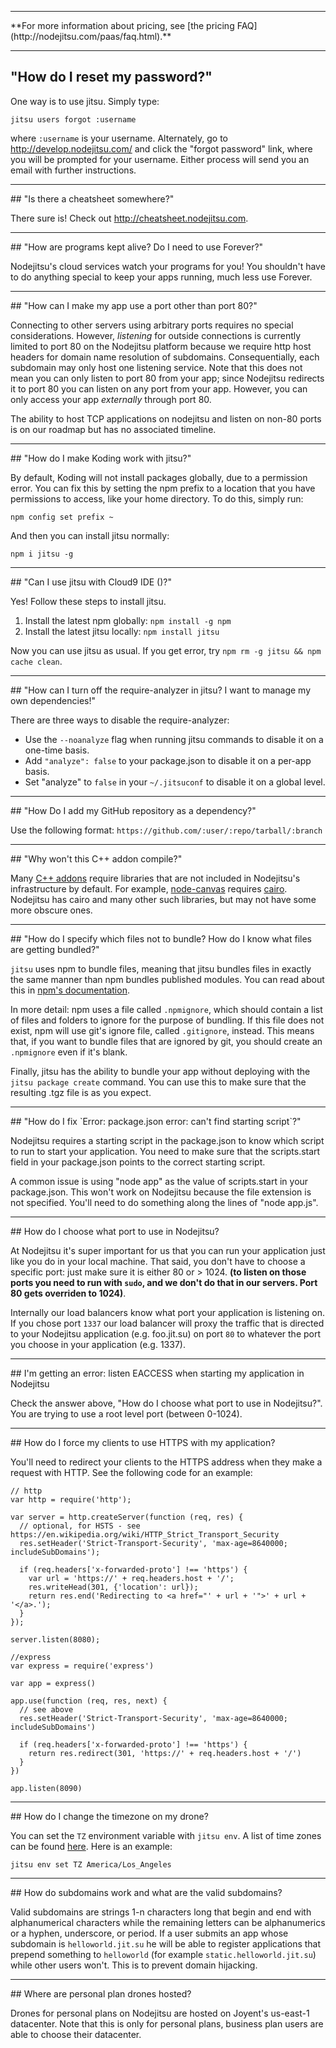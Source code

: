 <hr>
**For more information about pricing, see [the pricing FAQ](http://nodejitsu.com/paas/faq.html).**
<hr>

## "How do I reset my password?"

One way is to use jitsu. Simply type:

    jitsu users forgot :username

where `:username` is your username. Alternately, go to <http://develop.nodejitsu.com/> and click the "forgot password" link, where you will be prompted for your username. Either process will send you an email with further instructions.

<hr>
## "Is there a cheatsheet somewhere?"

There sure is! Check out <http://cheatsheet.nodejitsu.com>.

<hr>
## "How are programs kept alive? Do I need to use Forever?"

Nodejitsu's cloud services watch your programs for you! You shouldn't have to do anything special to keep your apps running, much less use Forever.

<hr>
## "How can I make my app use a port other than port 80?"

Connecting to other servers using arbitrary ports requires no special considerations. However, *listening* for outside connections is currently limited to port 80 on the Nodejitsu platform because we require http host headers for domain name resolution of subdomains. Consequentially, each subdomain may only host one listening service. Note that this does not mean you can only listen to port 80 from your app; since Nodejitsu redirects it to port 80 you can listen on any port from your app. However, you can only access your app *externally* through port 80.

The ability to host TCP applications on nodejitsu and listen on non-80 ports is on our roadmap but has no associated timeline.

<hr>
## "How do I make Koding work with jitsu?"

By default, Koding will not install packages globally, due to a permission error. You can fix this by setting the
npm prefix to a location that you have permissions to access, like your home directory. To do this, simply run:

`npm config set prefix ~`

And then you can install jitsu normally:

`npm i jitsu -g`

<hr>
## "Can I use jitsu with Cloud9 IDE (<http://c9.io>)?"

Yes! Follow these steps to install jitsu.

1. Install the latest npm globally: `npm install -g npm`
2. Install the latest jitsu locally: `npm install jitsu`

Now you can use jitsu as usual. If you get error, try `npm rm -g jitsu && npm cache clean`.

<hr>
## "How can I turn off the require-analyzer in jitsu? I want to manage my own dependencies!"

There are three ways to disable the require-analyzer:

* Use the `--noanalyze` flag when running jitsu commands to disable it on a one-time basis.
* Add `"analyze": false` to your package.json to disable it on a per-app basis.
* Set "analyze" to `false` in your `~/.jitsuconf` to disable it on a global level.

<hr>
## "How Do I add my GitHub repository as a dependency?"

Use the following format: `https://github.com/:user/:repo/tarball/:branch`

<hr>
## "Why won't this C++ addon compile?"

Many [C++ addons](http://nodejs.org/docs/latest/api/addons.html) require libraries that are not included in Nodejitsu's infrastructure by default. For example, [node-canvas](https://github.com/learnboost/node-canvas) requires [cairo](http://cairographics.org/). Nodejitsu has cairo and many other such libraries, but may not have some more obscure ones.

<hr>
## "How do I specify which files not to bundle? How do I know what files are getting bundled?"

`jitsu` uses npm to bundle files, meaning that jitsu bundles files in exactly the same manner than npm bundles published modules. You can read about this in [npm's documentation](http://npmjs.org/doc/developers.html).

In more detail: npm uses a file called `.npmignore`, which should contain a list of files and folders to ignore for the purpose of bundling. If this file does not exist, npm will use git's ignore file, called `.gitignore`, instead. This means that, if you want to bundle files that are ignored by git, you should create an `.npmignore` even if it's blank.

Finally, jitsu has the ability to bundle your app without deploying with the `jitsu package create` command. You can use this to make sure that the resulting .tgz file is as you expect.

<hr>
## "How do I fix `Error: package.json error: can't find starting script`?"

Nodejitsu requires a starting script in the package.json to know which script to run to start your application. You need to make sure that the scripts.start field in your package.json points to the correct starting script.

A common issue is using "node app" as the value of scripts.start in your package.json. This won't work on Nodejitsu because the file extension is not specified. You'll need to do something along the lines of "node app.js".

<hr>
## How do I choose what port to use in Nodejitsu?

At Nodejitsu it's super important for us that you can run your application just like you do in your local machine. That said, you don't have to choose a specific port: just make sure it is either 80 or > 1024. __(to listen on those ports you need to run with `sudo`, and we don't do that in our servers. Port 80 gets overriden to 1024)__.

Internally our load balancers know what port your application is listening on. If you chose port `1337` our load balancer will proxy the traffic that is directed to your Nodejitsu application (e.g. foo.jit.su) on port `80` to whatever the port you choose in your application (e.g. 1337).

<hr>
## I'm getting an error: listen EACCESS when starting my application in Nodejitsu

Check the answer above, "How do I choose what port to use in Nodejitsu?". You are trying to use a root level port (between 0-1024).

<hr>
## How do I force my clients to use HTTPS with my application?

You'll need to redirect your clients to the HTTPS address when they make a
request with HTTP. See the following code for an example:

    // http
    var http = require('http');

    var server = http.createServer(function (req, res) {
      // optional, for HSTS - see https://en.wikipedia.org/wiki/HTTP_Strict_Transport_Security
      res.setHeader('Strict-Transport-Security', 'max-age=8640000; includeSubDomains');

      if (req.headers['x-forwarded-proto'] !== 'https') {
        var url = 'https://' + req.headers.host + '/';
        res.writeHead(301, {'location': url});
        return res.end('Redirecting to <a href="' + url + '">' + url + '</a>.');
      }
    });

    server.listen(8080);

    //express
    var express = require('express')

    var app = express()

    app.use(function (req, res, next) {
      // see above
      res.setHeader('Strict-Transport-Security', 'max-age=8640000; includeSubDomains')

      if (req.headers['x-forwarded-proto'] !== 'https') {
        return res.redirect(301, 'https://' + req.headers.host + '/')
      }
    })

    app.listen(8090)

<hr>
## How do I change the timezone on my drone?

You can set the `TZ` environment variable with `jitsu env`. A list of time zones
can be found [here](http://en.wikipedia.org/wiki/List_of_tz_database_time_zones).
Here is an example:

    jitsu env set TZ America/Los_Angeles

<hr>
## How do subdomains work and what are the valid subdomains?

Valid subdomains are strings 1-n characters long that begin and end with alphanumerical characters while the remaining letters can be alphanumerics or a hyphen, underscore, or period. 
If a user submits an app whose subdomain is `helloworld.jit.su` he will be able to register applications that prepend something to `helloworld` (for example `static.helloworld.jit.su`) while other users won't. This is to prevent domain hijacking.

<hr>
## Where are personal plan drones hosted?

Drones for personal plans on Nodejitsu are hosted on Joyent's us-east-1 datacenter.
Note that this is only for personal plans, business plan users are able to choose
their datacenter.




[meta:title]: <> (FAQ)
